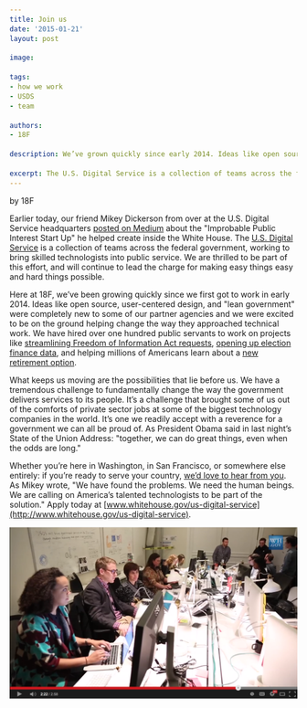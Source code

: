 ```yaml
---
title: Join us
date: '2015-01-21'
layout: post

image: 

tags: 
- how we work
- USDS
- team

authors: 
- 18F

description: We’ve grown quickly since early 2014. Ideas like open source, user-centered design, and “lean government” were completely new to some of our partner agencies and proud as we are of what we’ve accomplished, what keeps us moving are the possibilities that lie before us. If you're ready to serve your country, join us.

excerpt: The U.S. Digital Service is a collection of teams across the federal government, working to bring skilled technologists into public service. We are thrilled to be part of this effort, and will continue to lead the charge for making easy things easy and hard things possible.
--- 
```

by 18F

Earlier today, our friend Mikey Dickerson from over at the U.S. Digital Service headquarters [posted on Medium](https://medium.com/@USDigitalService/an-improbable-public-interest-start-up-6f9a54712411) about the "Improbable Public Interest Start Up" he helped create inside the White House. The [U.S. Digital Service](http://wh.gov/usds) is a collection of teams across the federal government, working to bring skilled technologists into public service. We are thrilled to be part of this effort, and will continue to lead the charge for making easy things easy and hard things possible.

Here at 18F, we’ve been growing quickly since we first got to work in early 2014. Ideas like open source, user-centered design, and "lean government" were completely new to some of our partner agencies and we were excited to be on the ground helping change the way they approached technical work. We have hired over one hundred public servants to work on projects like [streamlining](https://www.google.com/url?q=https%3A%2F%2Fgithub.com%2F18F%2Ffoia-hub&sa=D&sntz=1&usg=AFQjCNFq8WUsYCy0xUxn0y9oEwo5SqduXg)[ Freedom of Information Act requests](https://www.google.com/url?q=https%3A%2F%2Fgithub.com%2F18F%2Ffoia-hub&sa=D&sntz=1&usg=AFQjCNFq8WUsYCy0xUxn0y9oEwo5SqduXg), [opening up election finance data](https://www.google.com/url?q=https%3A%2F%2F18f.gsa.gov%2F2014%2F08%2F21%2Fcreating-an-open-fec%2F&sa=D&sntz=1&usg=AFQjCNH2HzvHXtpm-Efp1lZORzFpl8mSJA), and helping millions of Americans learn about a [new retirement option](https://www.google.com/url?q=https%3A%2F%2Fmyra.treasury.gov&sa=D&sntz=1&usg=AFQjCNHcagiNxikVXhRccHSP2Xfg9XkNCw).

What keeps us moving are the possibilities that lie before us. We have a tremendous challenge to fundamentally change the way the government delivers services to its people. It’s a challenge that brought some of us out of the comforts of private sector jobs at some of the biggest technology companies in the world. It’s one we readily accept with a reverence for a government we can all be proud of. As President Obama said in last night’s State of the Union Address: "together, we can do great things, even when the odds are long."

Whether you’re here in Washington, in San Francisco, or somewhere else entirely: if you’re ready to serve your country, [we’d love to hear from you](mailto:join18f@gsa.gov). As Mikey wrote, "We have found the problems. We need the human beings. We are calling on America’s talented technologists to be part of the solution." Apply today at [www.whitehouse.gov/us-digital-service](http://www.whitehouse.gov/us-digital-service). 

<a title="USDS Video on YouTube." href="http://youtu.be/GMt0wH-twkE" ><img alt="The US Digital Service hard at work" src="/assets/images/2015/01/usds.png" /></a>